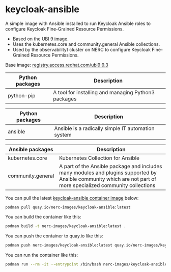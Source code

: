 # keycloak-ansible

A simple image with Ansible installed to run Keycloak Ansible roles to configure Keycloak Fine-Grained Resource Permissions. 
- Based on the [UBI 9 image](https://catalog.redhat.com/software/containers/ubi9/ubi/615bcf606feffc5384e8452e).
- Uses the kubernetes.core and community.general Ansible collections.
- Used by the observabilityt cluster on NERC to configure Keycloak Fine-Grained Resource Permissions.

Base image: [registry.access.redhat.com/ubi9:9.3](https://catalog.redhat.com/software/containers/ubi9/ubi/615bcf606feffc5384e8452e)

| Python packages | Description |
| --- | --- |
| python-pip | A tool for installing and managing Python3 packages |

| Python packages | Description |
| --- | --- |
| ansible | Ansible is a radically simple IT automation system |

| Ansible packages | Description |
| --- | --- |
| kubernetes.core | Kubernetes Collection for Ansible |
| community.general | A part of the Ansible package and includes many modules and plugins supported by Ansible community which are not part of more specialized community collections |

You can pull the latest [keycloak-ansible container image](https://github.com/nerc-images/keycloak-ansible/pkgs/container/keycloak-ansible) below:

```
podman pull quay.io/nerc-images/keycloak-ansible:latest
```

You can build the container like this: 

```bash
podman build -t nerc-images/keycloak-ansible:latest .
```

You can push the container to quay.io like this: 

```bash
podman push nerc-images/keycloak-ansible:latest quay.io/nerc-images/keycloak-ansible:latest
```

You can run the container like this: 

```bash
podman run --rm -it --entrypoint /bin/bash nerc-images/keycloak-ansible:latest
```
